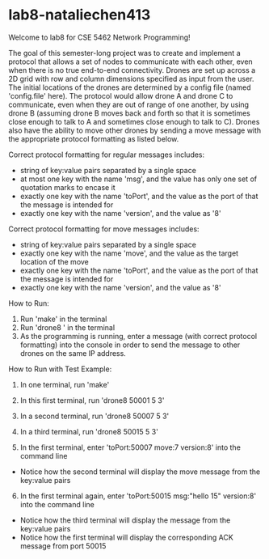 # lab8-nataliechen413

Welcome to lab8 for CSE 5462 Network Programming!

The goal of this semester-long project was to create and implement a protocol that allows a set of nodes to communicate with each other, even when there is no true end-to-end connectivity. Drones are set up across a 2D grid with row and column dimensions specified as input from the user. The initial locations of the drones are determined by a config file (named 'config.file' here). The protocol would allow drone A and drone C to communicate, even when they are out of range of one another, by using drone B (assuming drone B moves back and forth so that it is sometimes close enough to talk to A and sometimes close enough to talk to C). Drones also have the ability to move other drones by sending a move message with the appropriate protocol formatting as listed below.

Correct protocol formatting for regular messages includes:

- string of key:value pairs separated by a single space
- at most one key with the name 'msg', and the value has only one set of quotation marks to encase it
- exactly one key with the name 'toPort', and the value as the port of that the message is intended for
- exactly one key with the name 'version', and the value as '8'

Correct protocol formatting for move messages includes:

- string of key:value pairs separated by a single space
- exactly one key with the name 'move', and the value as the target location of the move
- exactly one key with the name 'toPort', and the value as the port of that the message is intended for
- exactly one key with the name 'version', and the value as '8'

How to Run:

1. Run 'make' in the terminal
2. Run 'drone8 <portnumber> <numberOfRows> <numberOfColumns>' in the terminal
3. As the programming is running, enter a message (with correct protocol formatting) into the console in order to send the message to other drones on the same IP address.

How to Run with Test Example:

1. In one terminal, run 'make'
2. In this first terminal, run 'drone8 50001 5 3'
3. In a second terminal, run 'drone8 50007 5 3'
4. In a third terminal, run 'drone8 50015 5 3'

5. In the first terminal, enter 'toPort:50007 move:7 version:8' into the command line

- Notice how the second terminal will display the move message from the key:value pairs

6. In the first terminal again, enter 'toPort:50015 msg:"hello 15" version:8' into the command line

- Notice how the third terminal will display the message from the key:value pairs
- Notice how the first terminal will display the corresponding ACK message from port 50015
